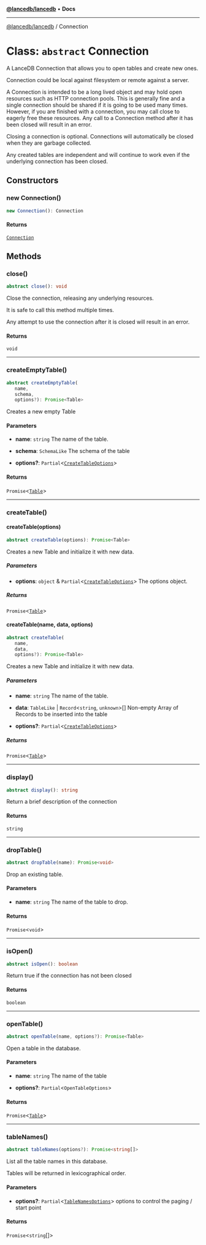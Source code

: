 [**@lancedb/lancedb**](../README.md) • **Docs**

***

[@lancedb/lancedb](../globals.md) / Connection

# Class: `abstract` Connection

A LanceDB Connection that allows you to open tables and create new ones.

Connection could be local against filesystem or remote against a server.

A Connection is intended to be a long lived object and may hold open
resources such as HTTP connection pools.  This is generally fine and
a single connection should be shared if it is going to be used many
times. However, if you are finished with a connection, you may call
close to eagerly free these resources.  Any call to a Connection
method after it has been closed will result in an error.

Closing a connection is optional.  Connections will automatically
be closed when they are garbage collected.

Any created tables are independent and will continue to work even if
the underlying connection has been closed.

## Constructors

### new Connection()

```ts
new Connection(): Connection
```

#### Returns

[`Connection`](Connection.md)

## Methods

### close()

```ts
abstract close(): void
```

Close the connection, releasing any underlying resources.

It is safe to call this method multiple times.

Any attempt to use the connection after it is closed will result in an error.

#### Returns

`void`

***

### createEmptyTable()

```ts
abstract createEmptyTable(
   name,
   schema,
   options?): Promise<Table>
```

Creates a new empty Table

#### Parameters

* **name**: `string`
    The name of the table.

* **schema**: `SchemaLike`
    The schema of the table

* **options?**: `Partial`&lt;[`CreateTableOptions`](../interfaces/CreateTableOptions.md)&gt;

#### Returns

`Promise`&lt;[`Table`](Table.md)&gt;

***

### createTable()

#### createTable(options)

```ts
abstract createTable(options): Promise<Table>
```

Creates a new Table and initialize it with new data.

##### Parameters

* **options**: `object` & `Partial`&lt;[`CreateTableOptions`](../interfaces/CreateTableOptions.md)&gt;
    The options object.

##### Returns

`Promise`&lt;[`Table`](Table.md)&gt;

#### createTable(name, data, options)

```ts
abstract createTable(
   name,
   data,
   options?): Promise<Table>
```

Creates a new Table and initialize it with new data.

##### Parameters

* **name**: `string`
    The name of the table.

* **data**: `TableLike` \| `Record`&lt;`string`, `unknown`&gt;[]
    Non-empty Array of Records
    to be inserted into the table

* **options?**: `Partial`&lt;[`CreateTableOptions`](../interfaces/CreateTableOptions.md)&gt;

##### Returns

`Promise`&lt;[`Table`](Table.md)&gt;

***

### display()

```ts
abstract display(): string
```

Return a brief description of the connection

#### Returns

`string`

***

### dropTable()

```ts
abstract dropTable(name): Promise<void>
```

Drop an existing table.

#### Parameters

* **name**: `string`
    The name of the table to drop.

#### Returns

`Promise`&lt;`void`&gt;

***

### isOpen()

```ts
abstract isOpen(): boolean
```

Return true if the connection has not been closed

#### Returns

`boolean`

***

### openTable()

```ts
abstract openTable(name, options?): Promise<Table>
```

Open a table in the database.

#### Parameters

* **name**: `string`
    The name of the table

* **options?**: `Partial`&lt;`OpenTableOptions`&gt;

#### Returns

`Promise`&lt;[`Table`](Table.md)&gt;

***

### tableNames()

```ts
abstract tableNames(options?): Promise<string[]>
```

List all the table names in this database.

Tables will be returned in lexicographical order.

#### Parameters

* **options?**: `Partial`&lt;[`TableNamesOptions`](../interfaces/TableNamesOptions.md)&gt;
    options to control the
    paging / start point

#### Returns

`Promise`&lt;`string`[]&gt;
